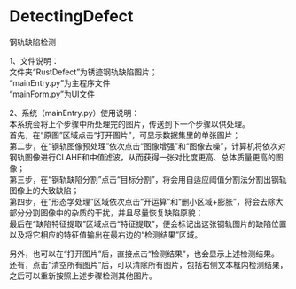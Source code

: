 # DetectingDefect
钢轨缺陷检测  
  
1、文件说明：  
文件夹“RustDefect”为锈迹钢轨缺陷图片；  
“mainEntry.py”为主程序文件  
“mainForm.py”为UI文件  
  
2、系统（mainEntry.py）使用说明：  
本系统会将上个步骤中所处理完的图片，传送到下一个步骤以供处理。  
首先，在“原图”区域点击“打开图片”，可显示数据集里的单张图片；  
第二步，在“钢轨图像预处理”依次点击“图像增强”和“图像去噪”，计算机将依次对钢轨图像进行CLAHE和中值滤波，从而获得一张对比度更高、总体质量更高的图像；  
第三步，在“钢轨缺陷分割”点击“目标分割”，将会用自适应阈值分割法分割出钢轨图像上的大致缺陷；  
第四步，在“形态学处理”区域依次点击“开运算”和“删小区域+膨胀”，将会去除大部分分割图像中的杂质的干扰，并且尽量恢复缺陷原貌；  
最后在“缺陷特征提取”区域点击“特征提取”，便会标记出这张钢轨图片的缺陷位置以及将它相应的特征值输出在最右边的“检测结果”区域。 
  
另外，也可以在“打开图片”后，直接点击“检测结果”，也会显示上述检测结果。  
还有，点击“清空所有图片”后，可以清除所有图片，包括右侧文本框内检测结果，之后可以重新按照上述步骤检测其他图片。
